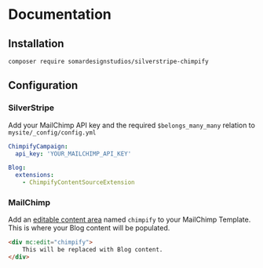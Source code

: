 # Documentation

## Installation

`composer require somardesignstudios/silverstripe-chimpify`

## Configuration

### SilverStripe

Add your MailChimp API key and the required `$belongs_many_many` relation to
`mysite/_config/config.yml`

```yml
ChimpifyCampaign:
  api_key: 'YOUR_MAILCHIMP_API_KEY'

Blog:
  extensions:
    - ChimpifyContentSourceExtension
```

### MailChimp

Add an [editable content area](http://kb.mailchimp.com/templates/code/create-editable-content-areas-with-mailchimps-template-language)
named `chimpify` to your MailChimp Template. This is where your Blog content will be populated.

```html
<div mc:edit="chimpify">
    This will be replaced with Blog content.
</div>
```
